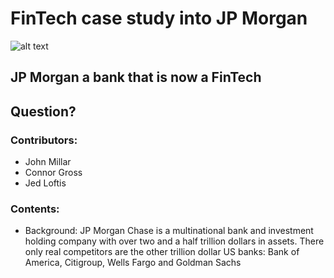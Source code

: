 # FinTech case study into JP Morgan
![alt text](https://cdn1.benzinga.com/files/imagecache/1024x768xUP/images/story/2012/top_of_jpmorgan_chase_tower_5_0.jpg)

## JP Morgan a bank that is now a FinTech

## Question?

### Contributors:
* John Millar
* Connor Gross
* Jed Loftis

### Contents:
* Background: JP Morgan Chase is a multinational bank and investment holding company with over two and a half trillion dollars in assets. There only real competitors are the other trillion dollar US banks:  Bank of America, Citigroup, Wells Fargo and Goldman Sachs
